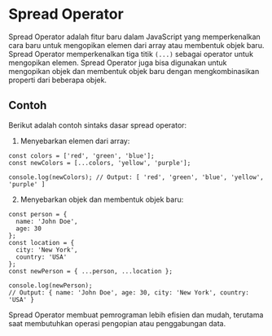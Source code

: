 # Spread Operator

Spread Operator adalah fitur baru dalam JavaScript yang memperkenalkan cara baru untuk mengopikan elemen dari array atau membentuk objek baru. Spread Operator memperkenalkan tiga titik `(...)` sebagai operator untuk mengopikan elemen. Spread Operator juga bisa digunakan untuk mengopikan objek dan membentuk objek baru dengan mengkombinasikan properti dari beberapa objek.

## Contoh

Berikut adalah contoh sintaks dasar spread operator:

1. Menyebarkan elemen dari array:

```
const colors = ['red', 'green', 'blue'];
const newColors = [...colors, 'yellow', 'purple'];

console.log(newColors); // Output: [ 'red', 'green', 'blue', 'yellow', 'purple' ]
```

2. Menyebarkan objek dan membentuk objek baru:

```
const person = {
  name: 'John Doe',
  age: 30
};
const location = {
  city: 'New York',
  country: 'USA'
};
const newPerson = { ...person, ...location };

console.log(newPerson);
// Output: { name: 'John Doe', age: 30, city: 'New York', country: 'USA' }
```

Spread Operator membuat pemrograman lebih efisien dan mudah, terutama saat membutuhkan operasi pengopian atau penggabungan data.
